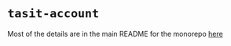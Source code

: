 # `tasit-account`

Most of the details are in the main README for the monorepo [here](https://github.com/tasitlabs/TasitSDK/blob/develop/README.md)
